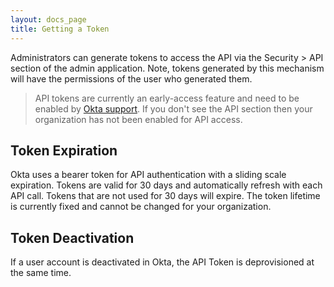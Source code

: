 ```yaml
---
layout: docs_page
title: Getting a Token
---
```




Administrators can generate tokens to access the API via the Security > API section of the admin application. Note, tokens generated by this mechanism will have the permissions of the user who generated them.

> API tokens are currently an early-access feature and need to be enabled by [Okta support](https://support.okta.com).  If you don't see the API section then your organization has not been enabled for API access.



## Token Expiration

Okta uses a bearer token for API authentication with a sliding scale expiration.  Tokens are valid for 30 days and automatically refresh with each API call.  Tokens that are not used for 30 days will expire.  The token lifetime is currently fixed and cannot be changed for your organization. 



## Token Deactivation

If a user account is deactivated in Okta, the API Token is deprovisioned at the same time.
